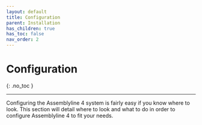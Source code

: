 ```yaml
---
layout: default
title: Configuration
parent: Installation
has_children: true
has_toc: false
nav_order: 2
---
```


# Configuration
{: .no_toc }

---

Configuring the Assemblyline 4 system is fairly easy if you know where to look. This section will detail where to look and what to do in order to configure Assemblyline 4 to fit your needs.